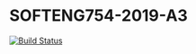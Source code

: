 # SOFTENG754-2019-A3
[![Build Status](https://travis-ci.com/HelenMcHattie/SE754-A3.svg?branch=master)](https://travis-ci.com/HelenMcHattie/SE754-A3)
